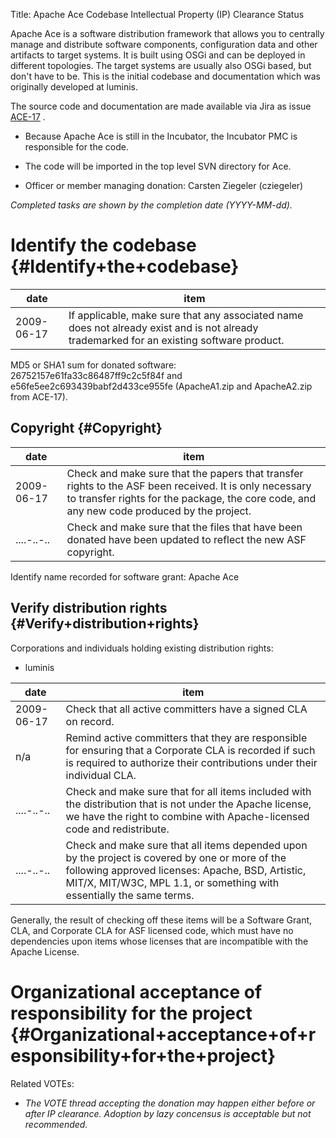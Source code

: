 Title: Apache Ace Codebase Intellectual Property (IP) Clearance Status


Apache Ace is a software distribution framework that allows you to centrally manage and distribute software components, configuration data and other artifacts to target systems. It is built using OSGi and can be deployed in different topologies. The target systems are usually also OSGi based, but don't have to be. This is the initial codebase and documentation which was originally developed at luminis.


The source code and documentation are made available via Jira as issue [ACE-17](https://issues.apache.org/jira/browse/ACE-17) .



- Because Apache Ace is still in the Incubator, the Incubator PMC is responsible for the code.


- The code will be imported in the top level SVN directory for Ace.


- Officer or member managing donation: Carsten Ziegeler (cziegeler)

 _Completed tasks are shown by the completion date (YYYY-MM-dd)._ 


# Identify the codebase {#Identify+the+codebase}

| date | item |
|------|------|
| 2009-06-17 | If applicable, make sure that any associated name does not already exist and is not already trademarked for an existing software product. |

MD5 or SHA1 sum for donated software: 26752157e61fa33c86487ff9c2c5f84f and e56fe5ee2c693439babf2d433ce955fe (ApacheA1.zip and ApacheA2.zip from ACE-17).


## Copyright {#Copyright}

| date | item |
|------|------|
| 2009-06-17 | Check and make sure that the papers that transfer rights to the ASF been received. It is only necessary to transfer rights for the package, the core code, and any new code produced by the project. |
| ....-..-.. | Check and make sure that the files that have been donated have been updated to reflect the new ASF copyright. |

Identify name recorded for software grant: Apache Ace


## Verify distribution rights {#Verify+distribution+rights}

Corporations and individuals holding existing distribution rights:



- luminis

| date | item |
|------|------|
| 2009-06-17 | Check that all active committers have a signed CLA on record. |
| n/a | Remind active committers that they are responsible for ensuring that a Corporate CLA is recorded if such is required to authorize their contributions under their individual CLA. |
| ....-..-.. | Check and make sure that for all items included with the distribution that is not under the Apache license, we have the right to combine with Apache-licensed code and redistribute. |
| ....-..-.. | Check and make sure that all items depended upon by the project is covered by one or more of the following approved licenses: Apache, BSD, Artistic, MIT/X, MIT/W3C, MPL 1.1, or something with essentially the same terms. |

Generally, the result of checking off these items will be a Software Grant, CLA, and Corporate CLA for ASF licensed code, which must have no dependencies upon items whose licenses that are incompatible with the Apache License.


# Organizational acceptance of responsibility for the project {#Organizational+acceptance+of+responsibility+for+the+project}

Related VOTEs:



-  _The VOTE thread accepting the donation may happen either before or after IP clearance. Adoption by lazy concensus is acceptable but not recommended._ 
